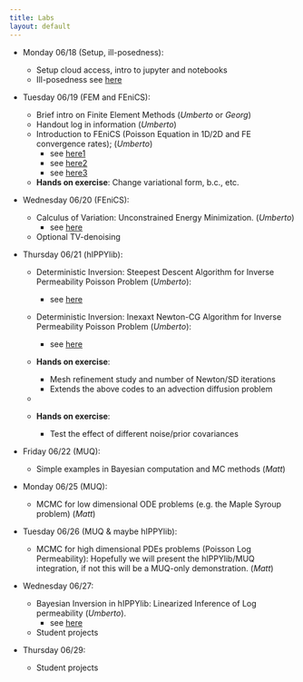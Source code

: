 ```yaml
---
title: Labs
layout: default
---
```


- Monday 06/18 (Setup, ill-posedness):
  - Setup cloud access, intro to jupyter and notebooks
  - Ill-posedness see [here](https://uvilla.github.io/inverse17/01_InverseProblemPrototype/inverseProblemPrototype.html)

- Tuesday 06/19 (FEM and FEniCS):
  - Brief intro on Finite Element Methods (*Umberto* or *Georg*)
  - Handout log in information (*Umberto*)
  - Introduction to FEniCS (Poisson Equation in 1D/2D and FE convergence rates); (*Umberto*)
     - see [here1](https://uvilla.github.io/inverse17/02_IntroToFenics/Poisson1D.html)
     - see [here2](https://uvilla.github.io/inverse17/02_IntroToFenics/ConvergenceRates.html)
     - see [here3](https://uvilla.github.io/inverse17/02_IntroToFenics/Poisson2D.html)
  - **Hands on exercise**: Change variational form, b.c., etc.
  
- Wednesday 06/20 (FEniCS): 
  - Calculus of Variation: Unconstrained Energy Minimization. (*Umberto*)
    - see [here](https://uvilla.github.io/inverse17/04_UnconstrainedMinimization/UnconstrainedMinimization.html)
  - Optional TV-denoising
  
- Thursday 06/21 (hIPPYlib):
  - Deterministic Inversion: Steepest Descent Algorithm for Inverse Permeability Poisson Problem (*Umberto*):
    - see [here](https://uvilla.github.io/inverse17/05_Poisson_SD/Poisson_SD.html)
  - Deterministic Inversion: Inexaxt Newton-CG Algorithm for Inverse Permeability Poisson Problem (*Umberto*):
    - see [here](https://uvilla.github.io/inverse17/06_Poisson_INCG/Poisson_INCG.html)
  - **Hands on exercise**:
    - Mesh refinement study and number of Newton/SD iterations
    - Extends the above codes to an advection diffusion problem
    
  - 
  - **Hands on exercise**:
    - Test the effect of different noise/prior covariances
   
- Friday 06/22 (MUQ):
  - Simple examples in Bayesian computation and MC methods (*Matt*)
  
- Monday 06/25 (MUQ):
  - MCMC for low dimensional ODE problems (e.g. the Maple Syroup problem) (*Matt*)
  
- Tuesday 06/26 (MUQ & maybe hIPPYlib):
  - MCMC for high dimensional PDEs problems (Poisson Log Permeability): Hopefully we will present the hIPPYlib/MUQ integration, if not this will be a MUQ-only demonstration. (*Matt*)
  
- Wednesday 06/27:
  - Bayesian Inversion in hIPPYlib: Linearized Inference of Log permeability (*Umberto*).
    - see [here](https://uvilla.github.io/inverse17/07_PoissonBayesian/PoissonBayesian.html)
  - Student projects
  
- Thursday 06/29:
  - Student projects
 
